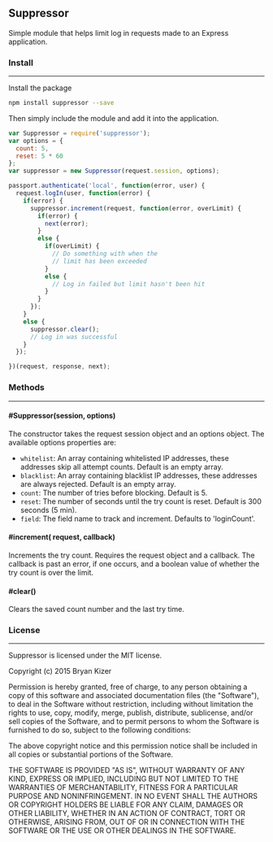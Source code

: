 ## Suppressor
Simple module that helps limit log in requests made to an Express application.

### Install
-----------------------------------------------------

Install the package
```bash
npm install suppressor --save
```

Then simply include the module and add it into the application.
```javascript
var Suppressor = require('suppressor');
var options = {
  count: 5,
  reset: 5 * 60
};
var suppressor = new Suppressor(request.session, options);

passport.authenticate('local', function(error, user) {
  request.logIn(user, function(error) {
    if(error) {
      suppressor.increment(request, function(error, overLimit) {
        if(error) {
          next(error);
        }
        else {
          if(overLimit) {
            // Do something with when the
            // limit has been exceeded
          }
          else {
            // Log in failed but limit hasn't been hit
          }
        }
      });
    }
    else {
      suppressor.clear();
      // Log in was successful
    }
  });

})(request, response, next);
```

### Methods
-----------------------------------------------------

#### #Suppressor(session, options)
The constructor takes the request session object and an options object.
The available options properties are:
* ```whitelist```: An array containing whitelisted IP addresses, these addresses skip all attempt counts. Default is an empty array.
* ```blacklist```: An array containing blacklist IP addresses, these addresses are always rejected. Default is an empty array.
* ```count```: The number of tries before blocking. Default is 5.
* ```reset```: The number of seconds until the try count is reset. Default is 300 seconds (5 min).
* ```field```: The field name to track and increment. Defaults to 'loginCount'.

#### #increment( request, callback)
Increments the try count. Requires the request object and a callback.
The callback is past an error, if one occurs, and a boolean value of whether the try count is over the limit.

#### #clear()
Clears the saved count number and the last try time.


### License
-----------------------------------------------------

Suppressor is licensed under the MIT license.

Copyright (c) 2015 Bryan Kizer

Permission is hereby granted, free of charge, to any person obtaining a copy of this software and associated documentation files (the "Software"), to deal in the Software without restriction, including without limitation the rights to use, copy, modify, merge, publish, distribute, sublicense, and/or sell copies of the Software, and to permit persons to whom the Software is furnished to do so, subject to the following conditions:

The above copyright notice and this permission notice shall be included in all copies or substantial portions of the Software.

THE SOFTWARE IS PROVIDED "AS IS", WITHOUT WARRANTY OF ANY KIND, EXPRESS OR IMPLIED, INCLUDING BUT NOT LIMITED TO THE WARRANTIES OF MERCHANTABILITY, FITNESS FOR A PARTICULAR PURPOSE AND NONINFRINGEMENT. IN NO EVENT SHALL THE AUTHORS OR COPYRIGHT HOLDERS BE LIABLE FOR ANY CLAIM, DAMAGES OR OTHER LIABILITY, WHETHER IN AN ACTION OF CONTRACT, TORT OR OTHERWISE, ARISING FROM, OUT OF OR IN CONNECTION WITH THE SOFTWARE OR THE USE OR OTHER DEALINGS IN THE SOFTWARE.
